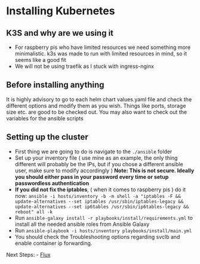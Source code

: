 # Installing Kubernetes

## K3S and why are we using it
- For raspberry pis who have limited resources we need something more minimalistic. k3s was made to run with limited resources in mind, so it seems like a good fit
- We will not be using traefik as I stuck with ingress-nginx

## Before installing anything
It is highly advisory to go to each helm chart values.yaml file and check the different options and modify them as you wish.
Things like ports, storage size etc. are good to be checked out. You may also want to check out the variables for the ansible scripts

## Setting up the cluster
- First thing we are going to do is navigate to the `./ansible` folder
- Set up your inventory file ( use mine as an example, the only thing different will probably be the IPs, 
but if you chose a different ansible user, make sure to modify accordingly ) **Note: This is not secure. 
Ideally you should either pass in your password every time or setup passwordless authentication**
- **If you did not fix the iptables**, ( when it comes to raspberry pis ) do it now: `ansible -i hosts/inventory -b -m shell -a "iptables -F && update-alternatives --set iptables /usr/sbin/iptables-legacy && update-alternatives --set ip6tables /usr/sbin/ip6tables-legacy && reboot" all -k`
- Run `ansible-galaxy install -r playbooks/install/requirements.yml` to install all the needed ansible roles from Ansible Galaxy
- Run `ansible-playbook -i hosts/inventory playbooks/install/main.yml `
- You should check the Troubleshooting options regarding svclb and enable container ip forwarding.

Next Steps: - [Flux](./Flux.md)
